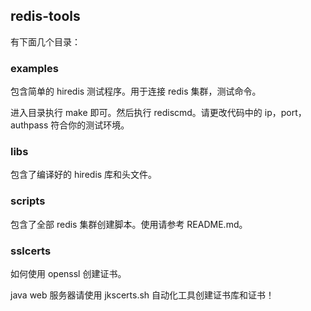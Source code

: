 ## redis-tools

有下面几个目录：

### examples

包含简单的 hiredis 测试程序。用于连接 redis 集群，测试命令。

进入目录执行 make 即可。然后执行 rediscmd。请更改代码中的 ip，port，authpass 符合你的测试环境。

### libs

包含了编译好的 hiredis 库和头文件。

### scripts

包含了全部 redis 集群创建脚本。使用请参考 README.md。

### sslcerts

如何使用 openssl 创建证书。

java web 服务器请使用 jkscerts.sh 自动化工具创建证书库和证书！
